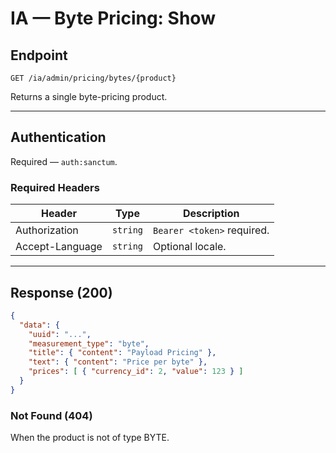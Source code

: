 # IA — Byte Pricing: Show

## Endpoint

`GET /ia/admin/pricing/bytes/{product}`

Returns a single byte-pricing product.

---

## Authentication

Required — `auth:sanctum`.

### Required Headers
| Header | Type | Description |
| ------ | ---- | ----------- |
| Authorization | `string` | `Bearer <token>` required. |
| Accept-Language | `string` | Optional locale. |

---

## Response (200)

```json
{
  "data": {
    "uuid": "...",
    "measurement_type": "byte",
    "title": { "content": "Payload Pricing" },
    "text": { "content": "Price per byte" },
    "prices": [ { "currency_id": 2, "value": 123 } ]
  }
}
```

### Not Found (404)
When the product is not of type BYTE.

